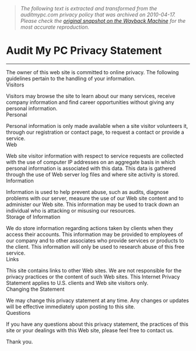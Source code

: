 > *The following text is extracted and transformed from the auditmypc.com privacy policy that was archived on 2010-04-17. Please check the [original snapshot on the Wayback Machine](https://web.archive.org/web/20100417031516id_/http%3A//www.auditmypc.com/auditmypc/audit-my-pc-privacy-statement) for the most accurate reproduction.*

# Audit My PC Privacy Statement

* * *

The owner of this web site is committed to online privacy. The following guidelines pertain to the handling of your information.  
Visitors

Visitors may browse the site to learn about our many services, receive company information and find career opportunities without giving any personal information.  
Personal

Personal information is only made available when a site visitor volunteers it, through our registration or contact page, to request a contact or provide a service.  
Web

Web site visitor information with respect to service requests are collected with the use of computer IP addresses on an aggregate basis in which personal information is associated with this data. This data is gathered through the use of Web server log files and where site activity is stored.  
Information

Information is used to help prevent abuse, such as audits, diagnose problems with our server, measure the use of our Web site content and to administer our Web site. This information may be used to track down an individual who is attacking or misusing our resources.  
Storage of Information

We do store information regarding actions taken by clients when they access their accounts. This information may be provided to employees of our company and to other associates who provide services or products to the client. This information will only be used to research abuse of this free service.  
Links

This site contains links to other Web sites. We are not responsible for the privacy practices or the content of such Web sites. This Internet Privacy Statement applies to U.S. clients and Web site visitors only.  
Changing the Statement

We may change this privacy statement at any time. Any changes or updates will be effective immediately upon posting to this site.  
Questions

If you have any questions about this privacy statement, the practices of this site or your dealings with this Web site, please feel free to contact us.

Thank you.
